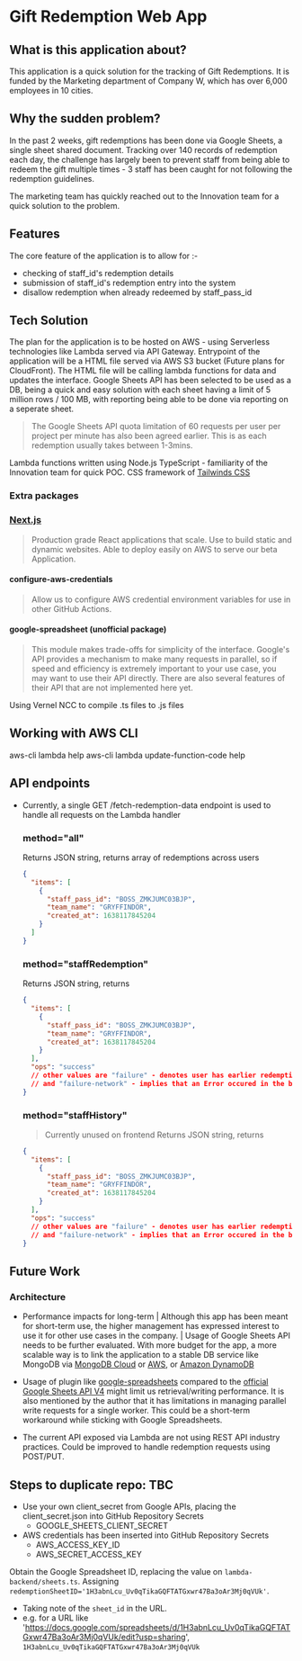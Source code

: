 # Gift Redemption Web App

## What is this application about?

This application is a quick solution for the tracking of Gift Redemptions.
It is funded by the Marketing department of Company W, which has over 6,000 employees in 10 cities.

## Why the sudden problem?

In the past 2 weeks, gift redemptions has been done via Google Sheets, a single sheet shared document.
Tracking over 140 records of redemption each day, the challenge has largely been to prevent staff from being able to redeem the gift multiple times - 3 staff has been caught for not following the redemption guidelines.

The marketing team has quickly reached out to the Innovation team for a quick solution to the problem.

## Features

The core feature of the application is to allow for :-

- checking of staff_id's redemption details
- submission of staff_id's redemption entry into the system
- disallow redemption when already redeemed by staff_pass_id

## Tech Solution

The plan for the application is to be hosted on AWS - using Serverless technologies like Lambda served via API Gateway.
Entrypoint of the application will be a HTML file served via AWS S3 bucket (Future plans for CloudFront).
The HTML file will be calling lambda functions for data and updates the interface.
Google Sheets API has been selected to be used as a DB, being a quick and easy solution with each sheet having a limit of 5 million rows / 100 MB, with reporting being able to be done via reporting on a seperate sheet.

> The Google Sheets API quota limitation of 60 requests per user per project per minute has also been agreed earlier. This is as each redemption usually takes between 1-3mins.

Lambda functions written using Node.js TypeScript - familiarity of the Innovation team for quick POC.
CSS framework of [Tailwinds CSS](https://tailwindcss.com/)

### Extra packages

### [Next.js](https://nextjs.org/)

> Production grade React applications that scale. Use to build static and dynamic websites. Able to deploy easily on AWS to serve our beta Application.

#### configure-aws-credentials

> Allow us to configure AWS credential environment variables for use in other GitHub Actions.

#### google-spreadsheet (unofficial package)

> This module makes trade-offs for simplicity of the interface. Google's API provides a mechanism to make many requests in parallel, so if speed and efficiency is extremely important to your use case, you may want to use their API directly. There are also several features of their API that are not implemented here yet.

Using Vernel NCC to compile .ts files to .js files

## Working with AWS CLI

aws-cli lambda help
aws-cli lambda update-function-code help

## API endpoints

- Currently, a single GET /fetch-redemption-data endpoint is used to handle all requests on the Lambda handler

  ### method="all"

  Returns JSON string, returns array of redemptions across users

  ```json
  {
    "items": [
      {
        "staff_pass_id": "BOSS_ZMKJUMC03BJP",
        "team_name": "GRYFFINDOR",
        "created_at": 1638117845204
      }
    ]
  }
  ```

  ### method="staffRedemption"

  Returns JSON string, returns

  ```json
  {
    "items": [
      {
        "staff_pass_id": "BOSS_ZMKJUMC03BJP",
        "team_name": "GRYFFINDOR",
        "created_at": 1638117845204
      }
    ],
    "ops": "success"
    // other values are "failure" - denotes user has earlier redemptions
    // and "failure-network" - implies that an Error occured in the backend server
  }
  ```

  ### method="staffHistory"

  > Currently unused on frontend
  > Returns JSON string, returns

  ```json
  {
    "items": [
      {
        "staff_pass_id": "BOSS_ZMKJUMC03BJP",
        "team_name": "GRYFFINDOR",
        "created_at": 1638117845204
      }
    ],
    "ops": "success"
    // other values are "failure" - denotes user has earlier redemptions
    // and "failure-network" - implies that an Error occured in the backend server
  }
  ```

## Future Work

### Architecture

- Performance impacts for long-term
  | Although this app has been meant for short-term use, the higher management has expressed interest to use it for other use cases in the company.
  | Usage of Google Sheets API needs to be further evaluated. With more budget for the app, a more scalable way is to link the application to a stable DB service like MongoDB via [MongoDB Cloud](https://www.mongodb.com/cloud) or [AWS](https://aws.amazon.com/quickstart/architecture/mongodb/), or [Amazon DynamoDB](https://aws.amazon.com/dynamodb/)

- Usage of plugin like [google-spreadsheets](https://github.com/theoephraim/node-google-spreadsheet) compared to the [official Google Sheets API V4](https://developers.google.com/sheets/api) might limit us retrieval/writing performance. It is also mentioned by the author that it has limitations in managing parallel write requests for a single worker. This could be a short-term workaround while sticking with Google Spreadsheets.

- The current API exposed via Lambda are not using REST API industry practices. Could be improved to handle redemption requests using POST/PUT.

## Steps to duplicate repo: TBC

- Use your own client_secret from Google APIs, placing the client_secret.json into GitHub Repository Secrets
  - GOOGLE_SHEETS_CLIENT_SECRET
- AWS credentials has been inserted into GitHub Repository Secrets
  - AWS_ACCESS_KEY_ID
  - AWS_SECRET_ACCESS_KEY

Obtain the Google Spreadsheet ID, replacing the value on `lambda-backend/sheets.ts`. Assigning `redemptionSheetID='1H3abnLcu_Uv0qTikaGQFTATGxwr47Ba3oAr3Mj0qVUk'`.

- Taking note of the `sheet_id` in the URL.
- e.g. for a URL like 'https://docs.google.com/spreadsheets/d/1H3abnLcu_Uv0qTikaGQFTATGxwr47Ba3oAr3Mj0qVUk/edit?usp=sharing', `1H3abnLcu_Uv0qTikaGQFTATGxwr47Ba3oAr3Mj0qVUk`
